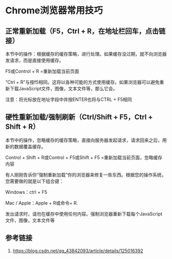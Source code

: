 # Chrome浏览器常用技巧


## 正常重新加载（F5，Ctrl + R，在地址栏回车，点击链接）

本节中的操作：根据缓存的缓存策略，进行处理。如果缓存没过期，就不向浏览器发请求，而是直接使用缓存。

F5或Control + R =重新加载当前页面

“Ctrl + R”与按f5相同。这将以各种可能的方式使用缓存。如果浏览器可以避免重新下载JavaScript文件，图像，文本文件等，那么它会。

注意：将光标放在地址字段中并按ENTER也将与CTRL + F5相同



## 硬性重新加载/强制刷新（Ctrl/Shift + F5，Ctrl + Shift + R）

本节中的操作，忽略缓存的缓存策略，直接向服务器发起请求，请求回来之后，用新的数据覆盖缓存。

Control + Shift + R或Control + F5或Shift + F5 =重新加载当前页面，忽略缓存内容

有人刚刚告诉你“强制重新加载”你的浏览器来修复一些东西。根据您的操作系统，您需要做的就是以下组合键：

Windows：ctrl + F5

Mac / Apple：Apple + R或命令+ R.

发出请求时，请勿在缓存中使用任何内容。强制浏览器重新下载每个JavaScript文件，图像，文本文件等


## 参考链接

1. https://blog.csdn.net/qq_43842093/article/details/125016392